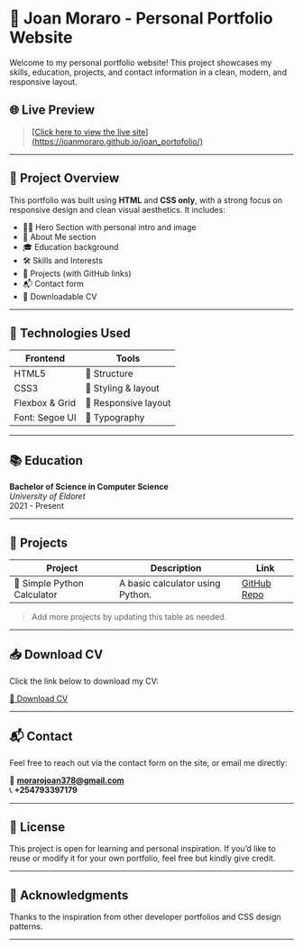 # 🎨 Joan Moraro - Personal Portfolio Website

Welcome to my personal portfolio website! This project showcases my skills, education, projects, and contact information in a clean, modern, and responsive layout.

## 🌐 Live Preview

> [[Click here to view the live site]
> (https://joanmoraro.github.io/joan_portofolio/)](#)  

---

## 📁 Project Overview

This portfolio was built using **HTML** and **CSS only**, with a strong focus on responsive design and clean visual aesthetics. It includes:

- 🧑‍💻 Hero Section with personal intro and image  
- 🧾 About Me section  
- 🎓 Education background  
- 🛠️ Skills and Interests  
- 💼 Projects (with GitHub links)  
- 📬 Contact form  
- 📄 Downloadable CV

---

## 🔧 Technologies Used

| Frontend | Tools |
|----------|-------|
| HTML5    | 🧱 Structure |
| CSS3     | 🎨 Styling & layout |
| Flexbox & Grid | 🧭 Responsive layout |
| Font: Segoe UI | 📝 Typography |

---

## 📚 Education

**Bachelor of Science in Computer Science**  
_University of Eldoret_  
2021 - Present

---

## 💼 Projects

| Project | Description | Link |
|--------|-------------|------|
| 🧮 Simple Python Calculator | A basic calculator using Python. | [GitHub Repo](https://github.com/JoanMoraro/Assignment2) |

> Add more projects by updating this table as needed.

---

## 📥 Download CV

Click the link below to download my CV:

[📄 Download CV](resume.pdf)

---

## 📬 Contact

Feel free to reach out via the contact form on the site, or email me directly:

📧 **morarojoan378@gmail.com**  
📞 **+254793397179**

---

## 📝 License

This project is open for learning and personal inspiration. If you’d like to reuse or modify it for your own portfolio, feel free but kindly give credit.

---

## 🙌 Acknowledgments

Thanks to the inspiration from other developer portfolios and CSS design patterns.

---

